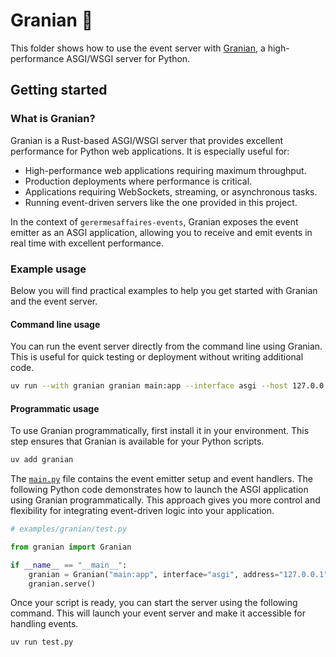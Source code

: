 # Granian 🐴

This folder shows how to use the event server with [Granian](https://github.com/emmett-framework/granian), a high-performance ASGI/WSGI server for Python.

## Getting started

### What is Granian?

Granian is a Rust-based ASGI/WSGI server that provides excellent performance for Python web applications. It is especially useful for:

- High-performance web applications requiring maximum throughput.
- Production deployments where performance is critical.
- Applications requiring WebSockets, streaming, or asynchronous tasks.
- Running event-driven servers like the one provided in this project.

In the context of `gerermesaffaires-events`, Granian exposes the event emitter as an ASGI application, allowing you to receive and emit events in real time with excellent performance.

### Example usage

Below you will find practical examples to help you get started with Granian and the event server.

#### Command line usage

You can run the event server directly from the command line using Granian. This is useful for quick testing or deployment without writing additional code.

```bash
uv run --with granian granian main:app --interface asgi --host 127.0.0.1 --port 8003
```

#### Programmatic usage

To use Granian programmatically, first install it in your environment. This step ensures that Granian is available for your Python scripts.

```bash
uv add granian
```

The [`main.py`](./main.py) file contains the event emitter setup and event handlers. The following Python code demonstrates how to launch the ASGI application using Granian programmatically. This approach gives you more control and flexibility for integrating event-driven logic into your application.

```python
# examples/granian/test.py

from granian import Granian

if __name__ == "__main__":
    granian = Granian("main:app", interface="asgi", address="127.0.0.1", port=8003)
    granian.serve()
```

Once your script is ready, you can start the server using the following command. This will launch your event server and make it accessible for handling events.

```bash
uv run test.py
```

